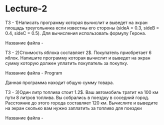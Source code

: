 # Lecture-2

ТЗ - 1)Написать программу которая вычислит и выведет на экран площадь треугольника если 
известны его стороны (sideA = 0.3, sideB = 0.4, sideC = 0.5). Для вычисления 
использовать формулу Герона.

Название файла - 

ТЗ - 2)Стоимость яблока составляет 2$. Покупатель приобретает 6 яблок. Напишите 
программу которая вычислит и выведет на экран сумму которую должен уплатить 
покупатель за покупку.

Название файла - Program

Данная программа находит общую сумму товара.

ТЗ - 3)Один литр топлива стоит 1.2$. Ваш автомобиль тратит на 100 км пути 8 литров топлива. 
Вы собрались в поездку в соседний город. Расстояние до этого города составляет 120 
км. Вычислите и выведите на экран сколько вам нужно заплатить за топливо для 
поездки

Название файла - 
